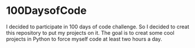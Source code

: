 # 100DaysofCode
I decided to participate in 100 days of code challenge.
So I decided to creat this repository to put my projects on it.
The goal is to creat some cool projects in Python to force myself code at least two hours a day.

